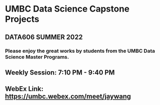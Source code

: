 # UMBC Data Science Capstone Projects

## DATA606 SUMMER 2022

### Please enjoy the great works by students from the UMBC Data Science Master Programs.

## Weekly Session: 7:10 PM - 9:40 PM
## WebEx Link: https://umbc.webex.com/meet/jaywang
